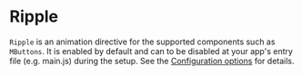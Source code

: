 # Ripple

`Ripple` is an animation directive for the supported components such as `MButtons`. It is enabled by default and can to be disabled at your app's entry file (e.g. main.js) during the setup. See the [Configuration options](../../configuration/options) for details.

<!--@include: ./snippets/configuration.md-->
<!--@include: ./snippets/import.md-->
<!--@include: ./snippets/usage.md-->
<!--@include: ./snippets/demo/basic.md-->
<!--@include: ./snippets/demo/custom.md-->
